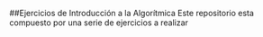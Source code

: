 ##Ejercicios de Introducción a la Algorítmica
Este  repositorio esta compuesto por una serie de ejercicios a realizar
